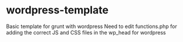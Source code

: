 # wordpress-template
Basic template for grunt with wordpress
Need to edit functions.php for adding the correct JS and CSS files in the wp_head for wordpress
